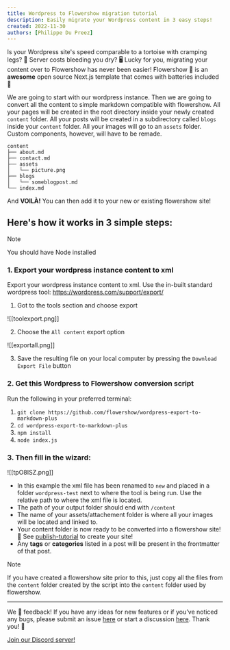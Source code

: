 ```yaml
---
title: Wordpress to Flowershow migration tutorial
description: Easily migrate your Wordpress content in 3 easy steps!
created: 2022-11-30
authors: [Philippe Du Preez]
---
```


Is your Wordpress site's speed comparable to a tortoise with cramping legs? 🐢 Server costs bleeding you dry? 🖥️ Lucky for you, migrating your content over to Flowershow has never been easier! Flowershow 🌷 is an **awesome** open source Next.js template that comes with batteries included 🔋

We are going to start with our wordpress instance. Then we are going to convert all the content to simple markdown compatible with flowershow. All your pages will be created in the root directory inside your newly created `content` folder. All your posts will be created in a subdirectory called `blogs` inside your `content` folder. All your images will go to an `assets` folder. Custom components, however, will have to be remade.

```
content
├── about.md
├── contact.md
├── assets
│   └── picture.png
├── blogs
│   └── someblogpost.md
└── index.md
```

And **VOILÀ!** You can then add it to your new or existing flowershow site!

## Here's how it works in 3 simple steps:

> [!note]
> You should have Node installed

### 1. Export your wordpress instance content to xml

Export your wordpress instance content to xml. Use the in-built standard wordpress tool: https://wordpress.com/support/export/

1. Got to the tools section and choose export

![[toolexport.png]]

2. Choose the `All content` export option

![[exportall.png]]

3. Save the resulting file on your local computer by pressing the `Download Export File` button

### 2. Get this Wordpress to Flowershow conversion script

Run the following in your preferred terminal:

1. `git clone https://github.com/flowershow/wordpress-export-to-markdown-plus`
2. `cd wordpress-export-to-markdown-plus`
3. `npm install`
4. `node index.js`

### 3. Then fill in the wizard:

![[tpO8ISZ.png]]

- In this example the xml file has been renamed to `new` and placed in a folder `wordpress-test` next to where the tool is being run. Use the relative path to where the xml file is located.
- The path of your output folder should end with `/content`
- The name of your assets/attachement folder is where all your images will be located and linked to.
- Your content folder is now ready to be converted into a flowershow site! 🚀 See [publish-tutorial](https://flowershow.app/docs/publish-tutorial) to create your site!
- Any **tags** or **categories** listed in a post will be present in the frontmatter of that post.

> [!note]
> If you have created a flowershow site prior to this, just copy all the files from the `content` folder created by the script into the `content` folder used by flowershow.

---

We 💙 feedback! If you have any ideas for new features or if you’ve noticed any bugs, please submit an issue [here](https://github.com/flowershow/flowershow/issues) or start a discussion [here](https://github.com/flowershow/flowershow/discussions). Thank you! 🌷

[Join our Discord server!](https://discord.gg/vQ5Y2uUzt6)
